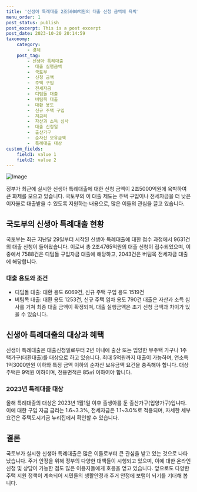 ```yaml
---
title: '신생아 특례대출 2조5000억원의 대출 신청 금액에 육박'
menu_order: 1
post_status: publish
post_excerpt: This is a post excerpt
post_date: 2023-10-20 20:14:59
taxonomy:
    category:
        - 경제
    post_tag:
        - 신생아 특례대출
        -  대출 실행금액
        -  국토부
        -  신청 금액
        -  주택 구입
        -  전세자금
        -  디딤돌 대출
        -  버팀목 대출
        -  대환 용도
        -  신규 주택 구입
        -  저금리
        -  자산과 소득 심사
        -  대출 신청일
        -  출산가구
        -  순자산 보유금액
        -  특례대출 대상
custom_fields:
    field1: value 1
    field2: value 2
---
```


![Image](https://imgnews.pstatic.net/image/417/2024/02/07/0000980263_001_20240207062501448.jpg?type=w647)


정부가 최근에 실시한 신생아 특례대출에 대한 신청 금액이 2조5000억원에 육박하여 큰 화제를 모으고 있습니다. 국토부의 이 대출 제도는 주택 구입이나 전세자금을 더 낮은 이자율로 대출받을 수 있도록 지원하는 내용으로, 많은 이들의 관심을 끌고 있습니다.

## 국토부의 신생아 특례대출 현황
국토부는 최근 지난달 29일부터 시작된 신생아 특례대출에 대한 접수 과정에서 9631건의 대출 신청이 들어왔습니다. 이로써 총 2조4765억원의 대출 신청이 접수되었으며, 이 중에서 7588건은 디딤돌 구입자금 대출에 해당하고, 2043건은 버팀목 전세자금 대출에 해당합니다.

### 대출 용도와 조건
- 디딤돌 대출: 대환 용도 6069건, 신규 주택 구입 용도 1519건
- 버팀목 대출: 대환 용도 1253건, 신규 주택 임차 용도 790건
대출은 자산과 소득 심사를 거쳐 최종 대출 금액이 확정되며, 대출 실행금액은 초기 신청 금액과 차이가 있을 수 있습니다.

## 신생아 특례대출의 대상과 혜택
신생아 특례대출은 대출신청일로부터 2년 이내에 출산 또는 입양한 무주택 가구나 1주택가구(대환대출)를 대상으로 하고 있습니다. 최대 5억원까지 대출이 가능하며, 연소득 1억3000만원 이하와 특정 금액 이하의 순자산 보유금액 요건을 충족해야 합니다. 대상 주택은 9억원 이하이며, 전용면적은 85㎡ 이하여야 합니다.

### 2023년 특례대출 대상
올해 특례대출의 대상은 2023년 1월1일 이후 출생아를 둔 출산가구(입양가구)입니다. 이에 대한 구입 자금 금리는 1.6~3.3%, 전세자금은 1.1~3.0%로 적용되며, 자세한 세부 요건은 주택도시기금 누리집에서 확인할 수 있습니다.

## 결론
국토부가 실시한 신생아 특례대출은 많은 이들로부터 큰 관심을 받고 있는 것으로 나타났습니다. 주거 안정을 위해 정부의 다양한 대책들이 시행되고 있으며, 이에 대한 온라인 신청 및 상담이 가능한 점도 많은 이용자들에게 호응을 얻고 있습니다. 앞으로도 다양한 주택 지원 정책이 계속되어 시민들의 생활안정과 주거 안정에 보탬이 되기를 기대해 봅니다.
